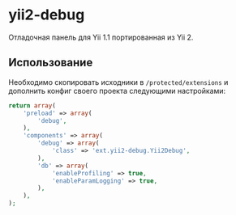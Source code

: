 yii2-debug
==========

Отладочная панель для Yii 1.1 портированная из Yii 2.

Использование
-------------

Необходимо скопировать исходники в `/protected/extensions` и дополнить конфиг своего проекта следующими настройками:

```php
return array(
    'preload' => array(
        'debug',
    ),
    'components' => array(
        'debug' => array(
            'class' => 'ext.yii2-debug.Yii2Debug',
        ),
        'db' => array(
            'enableProfiling' => true,
            'enableParamLogging' => true,
        ),
    ),
);
```
